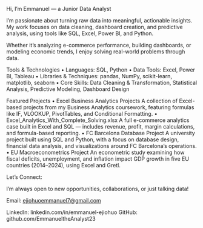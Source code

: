 Hi, I’m Emmanuel — a Junior Data Analyst

I’m passionate about turning raw data into meaningful, actionable insights. My work focuses on data cleaning, dashboard creation, and predictive analysis, using tools like SQL, Excel, Power BI, and Python.

Whether it’s analyzing e-commerce performance, building dashboards, or modeling economic trends, I enjoy solving real-world problems through data.

Tools & Technologies
	•	Languages: SQL, Python
	•	Data Tools: Excel, Power BI, Tableau
	•	Libraries & Techniques: pandas, NumPy, scikit-learn, matplotlib, seaborn
	•	Core Skills: Data Cleaning & Transformation, Statistical Analysis, Predictive Modeling, Dashboard Design

Featured Projects
	•	Excel Business Analytics Projects
A collection of Excel-based projects from my Business Analytics coursework, featuring formulas like IF, VLOOKUP, PivotTables, and Conditional Formatting.
	•	Excel_Analytics_With_Complete_Solving.xlsx
A full e-commerce analytics case built in Excel and SQL — includes revenue, profit, margin calculations, and formula-based reporting.
	•	FC Barcelona Database Project
A university project built using SQL and Python, with a focus on database design, financial data analysis, and visualizations around FC Barcelona’s operations.
	•	EU Macroeconometrics Project
An econometric study examining how fiscal deficits, unemployment, and inflation impact GDP growth in five EU countries (2014–2024), using Excel and Gretl.


Let’s Connect:

I’m always open to new opportunities, collaborations, or just talking data! 

Email: ejiohuoemmanuel7@gmail.com

LinkedIn: linkedin.com/in/emmanuel-ejiohuo
GitHub: github.com/EmmanueltheAnalyst23


